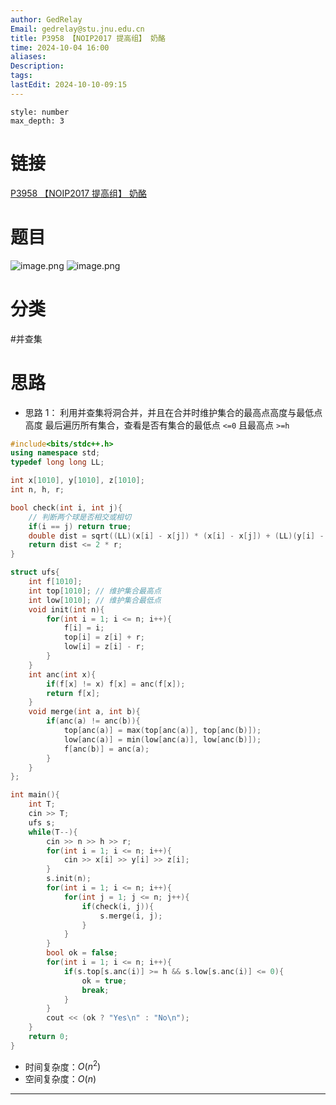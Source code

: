 ```yaml
---
author: GedRelay
Email: gedrelay@stu.jnu.edu.cn
title: P3958 【NOIP2017 提高组】 奶酪
time: 2024-10-04 16:00
aliases: 
Description: 
tags: 
lastEdit: 2024-10-10-09:15
---
```


```toc
style: number
max_depth: 3
```

# 链接
[P3958 【NOIP2017 提高组】 奶酪](https://www.luogu.com.cn/problem/P3958) 

# 题目
![image.png](https://ged-pic-bed.oss-cn-guangzhou.aliyuncs.com/img/202410041601168.png)
![image.png](https://ged-pic-bed.oss-cn-guangzhou.aliyuncs.com/img/202410041601889.png)


# 分类
#并查集 

# 思路
- 思路 1：
利用并查集将洞合并，并且在合并时维护集合的最高点高度与最低点高度
最后遍历所有集合，查看是否有集合的最低点 `<=0` 且最高点 `>=h` 


```cpp
#include<bits/stdc++.h>
using namespace std;
typedef long long LL;

int x[1010], y[1010], z[1010];
int n, h, r;

bool check(int i, int j){
    // 判断两个球是否相交或相切
    if(i == j) return true;
    double dist = sqrt((LL)(x[i] - x[j]) * (x[i] - x[j]) + (LL)(y[i] - y[j]) * (y[i] - y[j]) + (LL)(z[i] - z[j]) * (z[i] - z[j]));
    return dist <= 2 * r;
}

struct ufs{
    int f[1010];
    int top[1010]; // 维护集合最高点
    int low[1010]; // 维护集合最低点
    void init(int n){
        for(int i = 1; i <= n; i++){
            f[i] = i;
            top[i] = z[i] + r;
            low[i] = z[i] - r;
        }
    }
    int anc(int x){
        if(f[x] != x) f[x] = anc(f[x]);
        return f[x];
    }
    void merge(int a, int b){
        if(anc(a) != anc(b)){
            top[anc(a)] = max(top[anc(a)], top[anc(b)]);
            low[anc(a)] = min(low[anc(a)], low[anc(b)]);
            f[anc(b)] = anc(a);
        }
    }
};

int main(){
    int T;
    cin >> T;
    ufs s;
    while(T--){
        cin >> n >> h >> r;
        for(int i = 1; i <= n; i++){
            cin >> x[i] >> y[i] >> z[i];
        }
        s.init(n);
        for(int i = 1; i <= n; i++){
            for(int j = 1; j <= n; j++){
                if(check(i, j)){
                    s.merge(i, j);
                }
            }
        }
        bool ok = false;
        for(int i = 1; i <= n; i++){
            if(s.top[s.anc(i)] >= h && s.low[s.anc(i)] <= 0){
                ok = true;
                break;
            }
        }
        cout << (ok ? "Yes\n" : "No\n");
    }
    return 0;
}
```


- 时间复杂度：${O\left( n^{2}  \right)  }$ 
- 空间复杂度：${O\left( n \right)  }$ 


---

